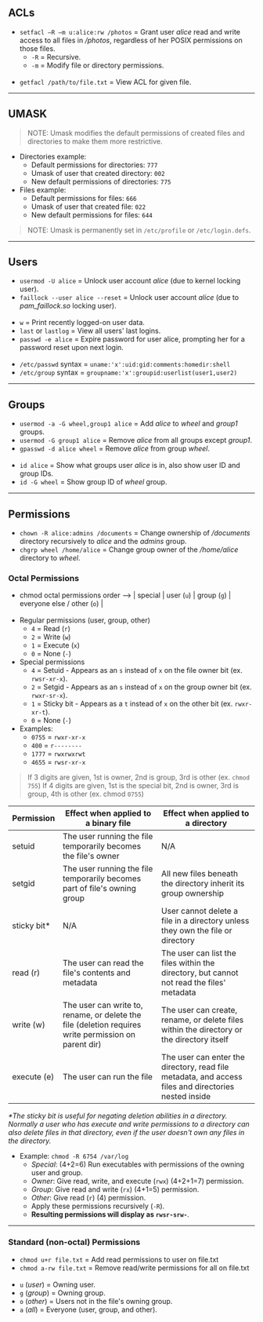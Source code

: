 ## ACLs

- `setfacl –R –m u:alice:rw /photos` = Grant user *alice* read and write access to all files in */photos*, regardless of
                                       her POSIX permissions on those files.
  - `-R` = Recursive.
  - `-m` = Modify file or directory permissions.
<br><br>
- `getfacl /path/to/file.txt` = View ACL for given file.


---
## UMASK

> NOTE: Umask modifies the default permissions of created files and
>       directories to make them more restrictive.

- Directories example:
  - Default permissions for directories:    `777`
  - Umask of user that created directory:   `002`
  - New default permissions of directories: `775`
- Files example:
  - Default permissions for files:     `666`
  - Umask of user that created file:   `022`
  - New default permissions for files: `644`

> NOTE: Umask is permanently set in `/etc/profile` or `/etc/login.defs`.


---
## Users

- `usermod -U alice`              = Unlock user account *alice* (due to kernel locking user).
- `faillock --user alice --reset` = Unlock user account *alice* (due to *pam_faillock.so* locking user).
<br><br>
- `w`                 = Print recently logged-on user data.
- `last` or `lastlog` = View all users' last logins.
- `passwd -e alice`   = Expire password for user alice, prompting her for a password reset upon next login.
<br><br>
- `/etc/passwd` syntax = `uname:'x':uid:gid:comments:homedir:shell`
- `/etc/group` syntax  = `groupname:'x':groupid:userlist(user1,user2)`


---
## Groups

- `usermod -a -G wheel,group1 alice` = Add *alice* to *wheel* and *group1* groups.
- `usermod -G group1 alice`          = Remove *alice* from all groups except *group1*.
- `gpasswd -d alice wheel`           = Remove *alice* from group *wheel*.
<br><br>
- `id alice`    = Show what groups user *alice* is in, also show user ID and group IDs.
- `id -G wheel` = Show group ID of *wheel* group.


---
## Permissions

- `chown -R alice:admins /documents` = Change ownership of */documents* directory recursively to *alice* and the *admins* group.
- `chgrp wheel /home/alice` = Change group owner of the */home/alice* directory to *wheel*.

### Octal Permissions

- chmod octal permissions order --> | special | user (`u`) | group (`g`) | everyone else / other (`o`) |
<br><br>
- Regular permissions (user, group, other)
  - `4` = Read (`r`)
  - `2` = Write (`w`)
  - `1` = Execute (`x`)
  - `0` = None (`-`)
- Special permissions
  - `4` = Setuid - Appears as an `s` instead of `x` on the file owner bit (ex. `rwsr-xr-x`).
  - `2` = Setgid - Appears as an `s` instead of `x` on the group owner bit (ex. `rwxr-sr-x`).
  - `1` = Sticky bit - Appears as a `t` instead of `x` on the other bit (ex. `rwxr-xr-t`).
  - `0` = None (`-`)
- Examples:
  - `0755` = `rwxr-xr-x`
  - `400`  = `r--------`
  - `1777` = `rwxrwxrwt`
  - `4655` = `rwsr-xr-x`

> If 3 digits are given, 1st is owner, 2nd is group, 3rd is other (ex. `chmod 755`)
> If 4 digits are given, 1st is the special bit, 2nd is owner, 3rd is group, 4th is other (ex. chmod `0755`)

| Permission | Effect when applied to a binary file                                      | Effect when applied to a directory                              |
|------------|---------------------------------------------------------------------------|-----------------------------------------------------------------|
|setuid      | The user running the file temporarily becomes the file's owner            | N/A                                                             |
|setgid      | The user running the file temporarily becomes part of file's owning group | All new files beneath the directory inherit its group ownership |
|sticky bit\*| N/A                                                                       | User cannot delete a file in a directory unless they own the file or directory |
|read \(r\)  | The user can read the file's contents and metadata                        | The user can list the files within the directory, but cannot not read the files' metadata |
|write (w)   | The user can write to, rename, or delete the file (deletion requires write permission on parent dir) | The user can create, rename, or delete files within the directory or the directory itself |
|execute (e) | The user can run the file                                                 | The user can enter the directory, read file metadata, and access files and directories nested inside |

*\*The sticky bit is useful for negating deletion abilities in a directory. Normally a user who has execute and write
  permissions to a directory can also delete files in that directory, even if the user doesn't own any files in the
  directory.*

- Example: `chmod -R 6754 /var/log`
  - *Special*: (4+2=6) Run executables with permissions of the owning user and group.
  - *Owner*: Give read, write, and execute (`rwx`) (4+2+1=7) permission.
  - *Group*: Give read and write (`rx`) (4+1=5) permission.
  - *Other*: Give read (`r`) (4) permission.
  - Apply these permissions recursively (`-R`).
  - **Resulting permissions will display as `rwsr-srw-`**.

---
### Standard (non-octal) Permissions

- `chmod u+r file.txt`  = Add read permissions to user on file.txt
- `chmod a-rw file.txt` = Remove read/write permissions for all on file.txt
<br><br>
- `u` (*user*)  = Owning user.
- `g` (*group*) = Owning group.
- `o` (*other*) = Users not in the file's owning group.
- `a` (*all*)   = Everyone (user, group, and other).
